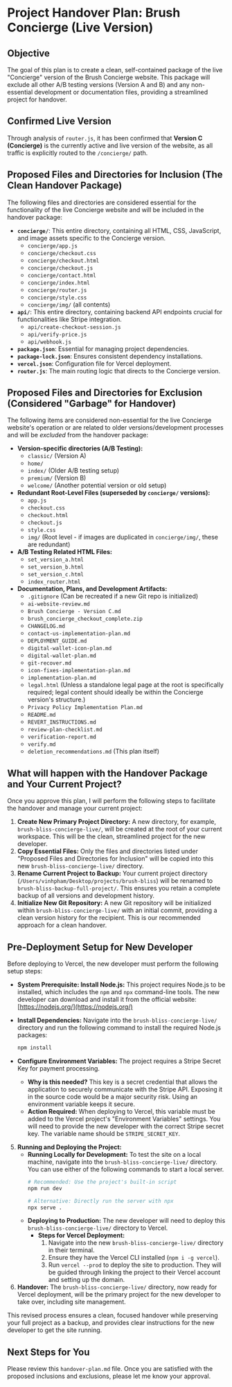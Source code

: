 # Project Handover Plan: Brush Concierge (Live Version)

## Objective
The goal of this plan is to create a clean, self-contained package of the live "Concierge" version of the Brush Concierge website. This package will exclude all other A/B testing versions (Version A and B) and any non-essential development or documentation files, providing a streamlined project for handover.

## Confirmed Live Version
Through analysis of `router.js`, it has been confirmed that **Version C (Concierge)** is the currently active and live version of the website, as all traffic is explicitly routed to the `/concierge/` path.

## Proposed Files and Directories for Inclusion (The Clean Handover Package)

The following files and directories are considered essential for the functionality of the live Concierge website and will be included in the handover package:

*   **`concierge/`**: This entire directory, containing all HTML, CSS, JavaScript, and image assets specific to the Concierge version.
    *   `concierge/app.js`
    *   `concierge/checkout.css`
    *   `concierge/checkout.html`
    *   `concierge/checkout.js`
    *   `concierge/contact.html`
    *   `concierge/index.html`
    *   `concierge/router.js`
    *   `concierge/style.css`
    *   `concierge/img/` (all contents)
*   **`api/`**: This entire directory, containing backend API endpoints crucial for functionalities like Stripe integration.
    *   `api/create-checkout-session.js`
    *   `api/verify-price.js`
    *   `api/webhook.js`
*   **`package.json`**: Essential for managing project dependencies.
*   **`package-lock.json`**: Ensures consistent dependency installations.
*   **`vercel.json`**: Configuration file for Vercel deployment.
*   **`router.js`**: The main routing logic that directs to the Concierge version.

## Proposed Files and Directories for Exclusion (Considered "Garbage" for Handover)

The following items are considered non-essential for the live Concierge website's operation or are related to older versions/development processes and will be *excluded* from the handover package:

*   **Version-specific directories (A/B Testing):**
    *   `classic/` (Version A)
    *   `home/`
    *   `index/` (Older A/B testing setup)
    *   `premium/` (Version B)
    *   `welcome/` (Another potential version or old setup)
*   **Redundant Root-Level Files (superseded by `concierge/` versions):**
    *   `app.js`
    *   `checkout.css`
    *   `checkout.html`
    *   `checkout.js`
    *   `style.css`
    *   `img/` (Root level - if images are duplicated in `concierge/img/`, these are redundant)
*   **A/B Testing Related HTML Files:**
    *   `set_version_a.html`
    *   `set_version_b.html`
    *   `set_version_c.html`
    *   `index_router.html`
*   **Documentation, Plans, and Development Artifacts:**
    *   `.gitignore` (Can be recreated if a new Git repo is initialized)
    *   `ai-website-review.md`
    *   `Brush Concierge - Version C.md`
    *   `brush_concierge_checkout_complete.zip`
    *   `CHANGELOG.md`
    *   `contact-us-implementation-plan.md`
    *   `DEPLOYMENT_GUIDE.md`
    *   `digital-wallet-icon-plan.md`
    *   `digital-wallet-plan.md`
    *   `git-recover.md`
    *   `icon-fixes-implementation-plan.md`
    *   `implementation-plan.md`
    *   `legal.html` (Unless a standalone legal page at the root is specifically required; legal content should ideally be within the Concierge version's structure.)
    *   `Privacy Policy Implementation Plan.md`
    *   `README.md`
    *   `REVERT_INSTRUCTIONS.md`
    *   `review-plan-checklist.md`
    *   `verification-report.md`
    *   `verify.md`
    *   `deletion_recommendations.md` (This plan itself)

## What will happen with the Handover Package and Your Current Project?

Once you approve this plan, I will perform the following steps to facilitate the handover and manage your current project:

1.  **Create New Primary Project Directory:** A new directory, for example, `brush-bliss-concierge-live/`, will be created at the root of your current workspace. This will be the clean, streamlined project for the new developer.
2.  **Copy Essential Files:** Only the files and directories listed under "Proposed Files and Directories for Inclusion" will be copied into this new `brush-bliss-concierge-live/` directory.
3.  **Rename Current Project to Backup:** Your current project directory (`/Users/vinhpham/Desktop/projects/brush-bliss`) will be renamed to `brush-bliss-backup-full-project/`. This ensures you retain a complete backup of all versions and development history.
4.  **Initialize New Git Repository:** A new Git repository will be initialized within `brush-bliss-concierge-live/` with an initial commit, providing a clean version history for the recipient. This is our recommended approach for a clean handover.

## Pre-Deployment Setup for New Developer

Before deploying to Vercel, the new developer must perform the following setup steps:

*   **System Prerequisite: Install Node.js:** This project requires Node.js to be installed, which includes the `npm` and `npx` command-line tools. The new developer can download and install it from the official website: [https://nodejs.org/](https://nodejs.org/)

*   **Install Dependencies:** Navigate into the `brush-bliss-concierge-live/` directory and run the following command to install the required Node.js packages:
    ```bash
    npm install
    ```
*   **Configure Environment Variables:** The project requires a Stripe Secret Key for payment processing.
    *   **Why is this needed?** This key is a secret credential that allows the application to securely communicate with the Stripe API. Exposing it in the source code would be a major security risk. Using an environment variable keeps it secure.
    *   **Action Required:** When deploying to Vercel, this variable must be added to the Vercel project's "Environment Variables" settings. You will need to provide the new developer with the correct Stripe secret key. The variable name should be `STRIPE_SECRET_KEY`.

5.  **Running and Deploying the Project:**
    *   **Running Locally for Development:** To test the site on a local machine, navigate into the `brush-bliss-concierge-live/` directory. You can use either of the following commands to start a local server.
         ```bash
         # Recommended: Use the project's built-in script
         npm run dev

         # Alternative: Directly run the server with npx
         npx serve .
         ```
    *   **Deploying to Production:** The new developer will need to deploy this `brush-bliss-concierge-live/` directory to Vercel.
        *   **Steps for Vercel Deployment:**
            1.  Navigate into the new `brush-bliss-concierge-live/` directory in their terminal.
            2.  Ensure they have the Vercel CLI installed (`npm i -g vercel`).
            3.  Run `vercel --prod` to deploy the site to production. They will be guided through linking the project to their Vercel account and setting up the domain.
6.  **Handover:** The `brush-bliss-concierge-live/` directory, now ready for Vercel deployment, will be the primary project for the new developer to take over, including site management.

This revised process ensures a clean, focused handover while preserving your full project as a backup, and provides clear instructions for the new developer to get the site running.

## Next Steps for You
Please review this `handover-plan.md` file. Once you are satisfied with the proposed inclusions and exclusions, please let me know your approval.